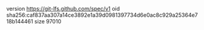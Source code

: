 version https://git-lfs.github.com/spec/v1
oid sha256:caf837aa307a14ce3892e1a39d0981397734d6e0ac8c929a25364e718b144461
size 97010
